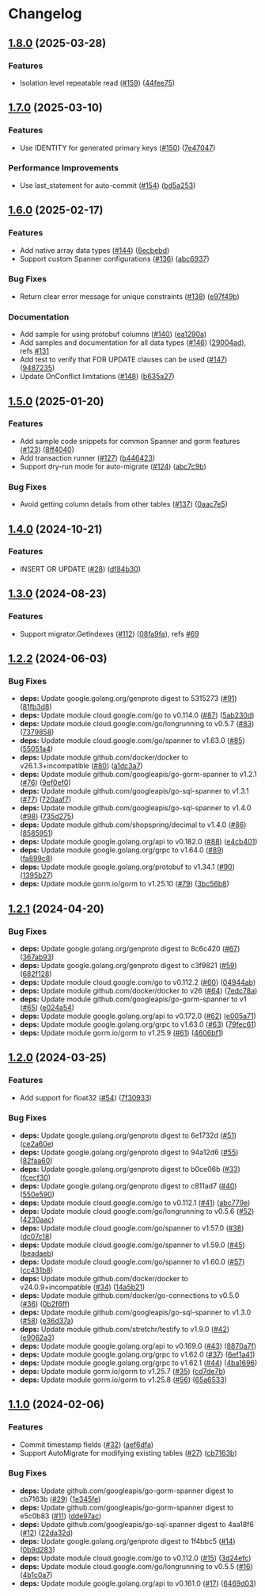 # Changelog

## [1.8.0](https://github.com/googleapis/go-gorm-spanner/compare/v1.7.0...v1.8.0) (2025-03-28)


### Features

* Isolation level repeatable read ([#159](https://github.com/googleapis/go-gorm-spanner/issues/159)) ([44fee75](https://github.com/googleapis/go-gorm-spanner/commit/44fee75b8888b137ed8b64c01c8f1300c6450501))

## [1.7.0](https://github.com/googleapis/go-gorm-spanner/compare/v1.6.0...v1.7.0) (2025-03-10)


### Features

* Use IDENTITY for generated primary keys ([#150](https://github.com/googleapis/go-gorm-spanner/issues/150)) ([7e47047](https://github.com/googleapis/go-gorm-spanner/commit/7e47047f2a4ca7a9e899002dc734be70d853e7e5))


### Performance Improvements

* Use last_statement for auto-commit ([#154](https://github.com/googleapis/go-gorm-spanner/issues/154)) ([bd5a253](https://github.com/googleapis/go-gorm-spanner/commit/bd5a253d85e233d91b6cea98abdcc7742f2706c0))

## [1.6.0](https://github.com/googleapis/go-gorm-spanner/compare/v1.5.0...v1.6.0) (2025-02-17)


### Features

* Add native array data types ([#144](https://github.com/googleapis/go-gorm-spanner/issues/144)) ([6ecbebd](https://github.com/googleapis/go-gorm-spanner/commit/6ecbebd2973531414b78d1c43771ce452052a06a))
* Support custom Spanner configurations ([#136](https://github.com/googleapis/go-gorm-spanner/issues/136)) ([abc6937](https://github.com/googleapis/go-gorm-spanner/commit/abc69376fbda7def0862ce7e278312cefec3b9ae))


### Bug Fixes

* Return clear error message for unique constraints ([#138](https://github.com/googleapis/go-gorm-spanner/issues/138)) ([e97f49b](https://github.com/googleapis/go-gorm-spanner/commit/e97f49b1b4a625adf33964fa78114bc6d06b7cda))


### Documentation

* Add sample for using protobuf columns ([#140](https://github.com/googleapis/go-gorm-spanner/issues/140)) ([ea1290a](https://github.com/googleapis/go-gorm-spanner/commit/ea1290ac8d06fa149f783b81dee7103f65083ef7))
* Add samples and documentation for all data types ([#146](https://github.com/googleapis/go-gorm-spanner/issues/146)) ([29004ad](https://github.com/googleapis/go-gorm-spanner/commit/29004ad6dda7d92762a3684408cbf49d8df06f6c)), refs [#131](https://github.com/googleapis/go-gorm-spanner/issues/131)
* Add test to verify that FOR UPDATE clauses can be used ([#147](https://github.com/googleapis/go-gorm-spanner/issues/147)) ([9487235](https://github.com/googleapis/go-gorm-spanner/commit/9487235ea77b4eabf1180e958774e8d268fa7280))
* Update OnConflict limitations ([#148](https://github.com/googleapis/go-gorm-spanner/issues/148)) ([b635a27](https://github.com/googleapis/go-gorm-spanner/commit/b635a270c4e9bff3f581eab9b5ffe85e1acb145d))

## [1.5.0](https://github.com/googleapis/go-gorm-spanner/compare/v1.4.0...v1.5.0) (2025-01-20)


### Features

* Add sample code snippets for common Spanner and gorm features ([#123](https://github.com/googleapis/go-gorm-spanner/issues/123)) ([8ff4040](https://github.com/googleapis/go-gorm-spanner/commit/8ff4040de016d9e03bef66b439371ee2f45ee986))
* Add transaction runner ([#127](https://github.com/googleapis/go-gorm-spanner/issues/127)) ([b446423](https://github.com/googleapis/go-gorm-spanner/commit/b446423dfb01e1c4bc76a59a3bf98a445b899465))
* Support dry-run mode for auto-migrate ([#124](https://github.com/googleapis/go-gorm-spanner/issues/124)) ([abc7c9b](https://github.com/googleapis/go-gorm-spanner/commit/abc7c9b340a2b3127ee8e8849bb4366bd1254f8d))


### Bug Fixes

* Avoid getting column details from other tables ([#137](https://github.com/googleapis/go-gorm-spanner/issues/137)) ([0aac7e5](https://github.com/googleapis/go-gorm-spanner/commit/0aac7e5daf311d9783b536dbffde93de6a47f67a))

## [1.4.0](https://github.com/googleapis/go-gorm-spanner/compare/v1.3.0...v1.4.0) (2024-10-21)


### Features

* INSERT OR UPDATE ([#28](https://github.com/googleapis/go-gorm-spanner/issues/28)) ([df84b30](https://github.com/googleapis/go-gorm-spanner/commit/df84b306affc215a268dbddbc1f3af4ce0fb7e55))

## [1.3.0](https://github.com/googleapis/go-gorm-spanner/compare/v1.2.2...v1.3.0) (2024-08-23)


### Features

* Support migrator.GetIndexes ([#112](https://github.com/googleapis/go-gorm-spanner/issues/112)) ([08fa9fa](https://github.com/googleapis/go-gorm-spanner/commit/08fa9fa01f3f8db2737d38a1deba395d48e61524)), refs [#69](https://github.com/googleapis/go-gorm-spanner/issues/69)

## [1.2.2](https://github.com/googleapis/go-gorm-spanner/compare/v1.2.1...v1.2.2) (2024-06-03)


### Bug Fixes

* **deps:** Update google.golang.org/genproto digest to 5315273 ([#91](https://github.com/googleapis/go-gorm-spanner/issues/91)) ([81fb3d8](https://github.com/googleapis/go-gorm-spanner/commit/81fb3d86ed35e9c434f1bc6a0bb627dd3c6723d4))
* **deps:** Update module cloud.google.com/go to v0.114.0 ([#87](https://github.com/googleapis/go-gorm-spanner/issues/87)) ([5ab230d](https://github.com/googleapis/go-gorm-spanner/commit/5ab230d32f45d1bdb6038ebac26583d16d20f19f))
* **deps:** Update module cloud.google.com/go/longrunning to v0.5.7 ([#83](https://github.com/googleapis/go-gorm-spanner/issues/83)) ([7379858](https://github.com/googleapis/go-gorm-spanner/commit/7379858d7c968be44edfde6a7fd410f0983f9ad8))
* **deps:** Update module cloud.google.com/go/spanner to v1.63.0 ([#85](https://github.com/googleapis/go-gorm-spanner/issues/85)) ([55051a4](https://github.com/googleapis/go-gorm-spanner/commit/55051a4f967b3f227d4338e8a6537bfa4a7e9042))
* **deps:** Update module github.com/docker/docker to v26.1.3+incompatible ([#80](https://github.com/googleapis/go-gorm-spanner/issues/80)) ([a1dc3a7](https://github.com/googleapis/go-gorm-spanner/commit/a1dc3a79647002137f3acb77661a041d81d34f75))
* **deps:** Update module github.com/googleapis/go-gorm-spanner to v1.2.1 ([#76](https://github.com/googleapis/go-gorm-spanner/issues/76)) ([9ef0ef0](https://github.com/googleapis/go-gorm-spanner/commit/9ef0ef0b54f51ba3e42a2c898c7ed90cd875b3c0))
* **deps:** Update module github.com/googleapis/go-sql-spanner to v1.3.1 ([#77](https://github.com/googleapis/go-gorm-spanner/issues/77)) ([720aaf7](https://github.com/googleapis/go-gorm-spanner/commit/720aaf7db6e823a24b58eacefe8e499f22835a20))
* **deps:** Update module github.com/googleapis/go-sql-spanner to v1.4.0 ([#98](https://github.com/googleapis/go-gorm-spanner/issues/98)) ([735d275](https://github.com/googleapis/go-gorm-spanner/commit/735d275add5f6cfba76a84523f2d2d87e21ce31f))
* **deps:** Update module github.com/shopspring/decimal to v1.4.0 ([#86](https://github.com/googleapis/go-gorm-spanner/issues/86)) ([8585951](https://github.com/googleapis/go-gorm-spanner/commit/8585951eb744b6761b6d5568ace429a85e391275))
* **deps:** Update module google.golang.org/api to v0.182.0 ([#88](https://github.com/googleapis/go-gorm-spanner/issues/88)) ([e4cb401](https://github.com/googleapis/go-gorm-spanner/commit/e4cb401573af42cefa7bdc2ac759cf19a0a5a2e8))
* **deps:** Update module google.golang.org/grpc to v1.64.0 ([#89](https://github.com/googleapis/go-gorm-spanner/issues/89)) ([fa899c8](https://github.com/googleapis/go-gorm-spanner/commit/fa899c841b4979db98273dbe62794ca727d07e53))
* **deps:** Update module google.golang.org/protobuf to v1.34.1 ([#90](https://github.com/googleapis/go-gorm-spanner/issues/90)) ([1395b27](https://github.com/googleapis/go-gorm-spanner/commit/1395b2778a46e5f1c4616b3d8a09eab155722b6f))
* **deps:** Update module gorm.io/gorm to v1.25.10 ([#79](https://github.com/googleapis/go-gorm-spanner/issues/79)) ([3bc56b8](https://github.com/googleapis/go-gorm-spanner/commit/3bc56b84f54dc1aaff68f8941e4c5323bf544e4c))

## [1.2.1](https://github.com/googleapis/go-gorm-spanner/compare/v1.2.0...v1.2.1) (2024-04-20)


### Bug Fixes

* **deps:** Update google.golang.org/genproto digest to 8c6c420 ([#67](https://github.com/googleapis/go-gorm-spanner/issues/67)) ([367ab93](https://github.com/googleapis/go-gorm-spanner/commit/367ab9390310a662ed975c73fcbc1b73a5ccdb80))
* **deps:** Update google.golang.org/genproto digest to c3f9821 ([#59](https://github.com/googleapis/go-gorm-spanner/issues/59)) ([682f128](https://github.com/googleapis/go-gorm-spanner/commit/682f128db2063ff0176b5e9620c2e2cd3c43dca6))
* **deps:** Update module cloud.google.com/go to v0.112.2 ([#60](https://github.com/googleapis/go-gorm-spanner/issues/60)) ([04944ab](https://github.com/googleapis/go-gorm-spanner/commit/04944ab35bc860ead24d697551dac2f143e62917))
* **deps:** Update module github.com/docker/docker to v26 ([#64](https://github.com/googleapis/go-gorm-spanner/issues/64)) ([7edc78a](https://github.com/googleapis/go-gorm-spanner/commit/7edc78a3b3de8698fa871b625a400ad3f36ccff3))
* **deps:** Update module github.com/googleapis/go-gorm-spanner to v1 ([#65](https://github.com/googleapis/go-gorm-spanner/issues/65)) ([e024a54](https://github.com/googleapis/go-gorm-spanner/commit/e024a54e2439b764a4ccd927aa4e8b4b6b2ba132))
* **deps:** Update module google.golang.org/api to v0.172.0 ([#62](https://github.com/googleapis/go-gorm-spanner/issues/62)) ([e005a71](https://github.com/googleapis/go-gorm-spanner/commit/e005a71ee7db99d146ccee31ef960fd7512abf19))
* **deps:** Update module google.golang.org/grpc to v1.63.0 ([#63](https://github.com/googleapis/go-gorm-spanner/issues/63)) ([79fec61](https://github.com/googleapis/go-gorm-spanner/commit/79fec61955d18226a9387e22f72a83670c2f9534))
* **deps:** Update module gorm.io/gorm to v1.25.9 ([#61](https://github.com/googleapis/go-gorm-spanner/issues/61)) ([4606bf1](https://github.com/googleapis/go-gorm-spanner/commit/4606bf180729fb88b388f9ce0e08f2c3943b9ee7))

## [1.2.0](https://github.com/googleapis/go-gorm-spanner/compare/v1.1.0...v1.2.0) (2024-03-25)


### Features

* Add support for float32 ([#54](https://github.com/googleapis/go-gorm-spanner/issues/54)) ([7f30933](https://github.com/googleapis/go-gorm-spanner/commit/7f3093362687658ba50ad8fd19d9c363d932f4cf))


### Bug Fixes

* **deps:** Update google.golang.org/genproto digest to 6e1732d ([#51](https://github.com/googleapis/go-gorm-spanner/issues/51)) ([ce2a60e](https://github.com/googleapis/go-gorm-spanner/commit/ce2a60eedd77a7145be3d10fa665795d87a3a483))
* **deps:** Update google.golang.org/genproto digest to 94a12d6 ([#55](https://github.com/googleapis/go-gorm-spanner/issues/55)) ([82faa60](https://github.com/googleapis/go-gorm-spanner/commit/82faa60205d7428c7007c82d940753d87d8b2a0a))
* **deps:** Update google.golang.org/genproto digest to b0ce06b ([#33](https://github.com/googleapis/go-gorm-spanner/issues/33)) ([fcecf30](https://github.com/googleapis/go-gorm-spanner/commit/fcecf306c5754d6dafcbcda12027dc73f817fcb3))
* **deps:** Update google.golang.org/genproto digest to c811ad7 ([#40](https://github.com/googleapis/go-gorm-spanner/issues/40)) ([550e590](https://github.com/googleapis/go-gorm-spanner/commit/550e5905a6c0ba78253c0be39528385ef5596f08))
* **deps:** Update module cloud.google.com/go to v0.112.1 ([#41](https://github.com/googleapis/go-gorm-spanner/issues/41)) ([abc779e](https://github.com/googleapis/go-gorm-spanner/commit/abc779eaf6dd51539a929f302a4f105717d950c2))
* **deps:** Update module cloud.google.com/go/longrunning to v0.5.6 ([#52](https://github.com/googleapis/go-gorm-spanner/issues/52)) ([4230aac](https://github.com/googleapis/go-gorm-spanner/commit/4230aac0ce07a16e3b23ea443d3f2e44d1b5f55d))
* **deps:** Update module cloud.google.com/go/spanner to v1.57.0 ([#38](https://github.com/googleapis/go-gorm-spanner/issues/38)) ([dc07c18](https://github.com/googleapis/go-gorm-spanner/commit/dc07c18a672cdae74e7dbc36725023bd3a9a134e))
* **deps:** Update module cloud.google.com/go/spanner to v1.59.0 ([#45](https://github.com/googleapis/go-gorm-spanner/issues/45)) ([beadaeb](https://github.com/googleapis/go-gorm-spanner/commit/beadaeb25e1cd65b2185900f6b05fe7a7586e9a2))
* **deps:** Update module cloud.google.com/go/spanner to v1.60.0 ([#57](https://github.com/googleapis/go-gorm-spanner/issues/57)) ([cc431b8](https://github.com/googleapis/go-gorm-spanner/commit/cc431b80b998e05a233a435c666e0d6e11e5d765))
* **deps:** Update module github.com/docker/docker to v24.0.9+incompatible ([#34](https://github.com/googleapis/go-gorm-spanner/issues/34)) ([14a5b21](https://github.com/googleapis/go-gorm-spanner/commit/14a5b214676c7b0584462e48689e160dfaecf7f3))
* **deps:** Update module github.com/docker/go-connections to v0.5.0 ([#36](https://github.com/googleapis/go-gorm-spanner/issues/36)) ([0b2f6ff](https://github.com/googleapis/go-gorm-spanner/commit/0b2f6ff10ff03ed2b003e8fcea4ef83edd1eba77))
* **deps:** Update module github.com/googleapis/go-sql-spanner to v1.3.0 ([#58](https://github.com/googleapis/go-gorm-spanner/issues/58)) ([e36d37a](https://github.com/googleapis/go-gorm-spanner/commit/e36d37abd151346e80f51858021896c953b96ea9))
* **deps:** Update module github.com/stretchr/testify to v1.9.0 ([#42](https://github.com/googleapis/go-gorm-spanner/issues/42)) ([e9062a3](https://github.com/googleapis/go-gorm-spanner/commit/e9062a36f9f476299e271f13578356829474df46))
* **deps:** Update module google.golang.org/api to v0.169.0 ([#43](https://github.com/googleapis/go-gorm-spanner/issues/43)) ([8870a7f](https://github.com/googleapis/go-gorm-spanner/commit/8870a7f122fbc8335a993e4292eb6ee7dc2636e3))
* **deps:** Update module google.golang.org/grpc to v1.62.0 ([#37](https://github.com/googleapis/go-gorm-spanner/issues/37)) ([6ef1a41](https://github.com/googleapis/go-gorm-spanner/commit/6ef1a41423438562026e5e819606225c225f1016))
* **deps:** Update module google.golang.org/grpc to v1.62.1 ([#44](https://github.com/googleapis/go-gorm-spanner/issues/44)) ([4ba1696](https://github.com/googleapis/go-gorm-spanner/commit/4ba1696045fb88bd400655b672e607e93a4389d3))
* **deps:** Update module gorm.io/gorm to v1.25.7 ([#35](https://github.com/googleapis/go-gorm-spanner/issues/35)) ([cd7de7b](https://github.com/googleapis/go-gorm-spanner/commit/cd7de7bcb09bf54c38d76bd17471f65fede6ab0f))
* **deps:** Update module gorm.io/gorm to v1.25.8 ([#56](https://github.com/googleapis/go-gorm-spanner/issues/56)) ([65a6533](https://github.com/googleapis/go-gorm-spanner/commit/65a6533e554536e4d011295c2205ff9ac69862a3))

## [1.1.0](https://github.com/googleapis/go-gorm-spanner/compare/v1.0.0...v1.1.0) (2024-02-06)


### Features

* Commit timestamp fields ([#32](https://github.com/googleapis/go-gorm-spanner/issues/32)) ([aef6dfa](https://github.com/googleapis/go-gorm-spanner/commit/aef6dfaacc938287b7b2b2eb9c1ef36565967e2a))
* Support AutoMigrate for modifying existing tables ([#27](https://github.com/googleapis/go-gorm-spanner/issues/27)) ([cb7163b](https://github.com/googleapis/go-gorm-spanner/commit/cb7163b05a6bbfee022de63d5b09f98ea0f75830))


### Bug Fixes

* **deps:** Update github.com/googleapis/go-gorm-spanner digest to cb7163b ([#29](https://github.com/googleapis/go-gorm-spanner/issues/29)) ([1e345fe](https://github.com/googleapis/go-gorm-spanner/commit/1e345fed705fca89a55c07acc9d06c39fac55962))
* **deps:** Update github.com/googleapis/go-gorm-spanner digest to e5c0b83 ([#11](https://github.com/googleapis/go-gorm-spanner/issues/11)) ([dde97ac](https://github.com/googleapis/go-gorm-spanner/commit/dde97ac4a11b3ca1ca1ad7307a658952314cde70))
* **deps:** Update github.com/googleapis/go-sql-spanner digest to 4aa18f6 ([#12](https://github.com/googleapis/go-gorm-spanner/issues/12)) ([22da32d](https://github.com/googleapis/go-gorm-spanner/commit/22da32dc2fe901066b4b767dc11d34dd64339249))
* **deps:** Update google.golang.org/genproto digest to 1f4bbc5 ([#14](https://github.com/googleapis/go-gorm-spanner/issues/14)) ([0b9d283](https://github.com/googleapis/go-gorm-spanner/commit/0b9d283967c4d76298a3f588d5526f751ec62cb1))
* **deps:** Update module cloud.google.com/go to v0.112.0 ([#15](https://github.com/googleapis/go-gorm-spanner/issues/15)) ([3d24efc](https://github.com/googleapis/go-gorm-spanner/commit/3d24efce75fe9cfbe22375680673c0f2d0c0a957))
* **deps:** Update module cloud.google.com/go/longrunning to v0.5.5 ([#16](https://github.com/googleapis/go-gorm-spanner/issues/16)) ([4b1c0a7](https://github.com/googleapis/go-gorm-spanner/commit/4b1c0a7ca33ca0bed04379991073975b29fe22e3))
* **deps:** Update module google.golang.org/api to v0.161.0 ([#17](https://github.com/googleapis/go-gorm-spanner/issues/17)) ([6469d03](https://github.com/googleapis/go-gorm-spanner/commit/6469d03a2180920eed5e49c011b2d3b8488caeaa))
